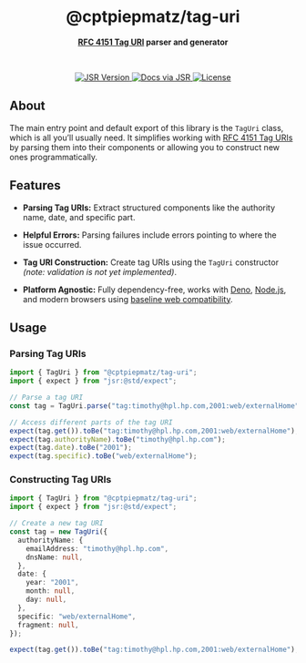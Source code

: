<h1 align="center">@cptpiepmatz/tag-uri</h1>
<p align="center">
  <b>
    <a href="https://taguri.org">RFC 4151 Tag URI</a>
    parser and generator
  </b>
</p>

<br>

<p align="center">
  <a href="https://jsr.io/@cptpiepmatz/tag-uri">
    <img alt="JSR Version" src="https://jsr.io/badges/@cptpiepmatz/tag-uri?style=for-the-badge"/>
  </a>
  <a href="https://jsr.io/@cptpiepmatz/tag-uri/doc">
    <img alt="Docs via JSR" src="https://img.shields.io/badge/docs-%23083344?style=for-the-badge&logo=jsr
    "/>
  </a>
  <a href="https://github.com/cptpiepmatz/tag-uri/blob/main/LICENSE">
    <img alt="License" src="https://img.shields.io/github/license/cptpiepmatz/tag-uri?style=for-the-badge"/>
  </a>
</p>

## About

The main entry point and default export of this library is the `TagUri` class,
which is all you’ll usually need. It simplifies working with
[RFC 4151 Tag URIs](https://taguri.org) by parsing them into their components or
allowing you to construct new ones programmatically.

## Features

- **Parsing Tag URIs:** Extract structured components like the authority name,
  date, and specific part.

- **Helpful Errors:** Parsing failures include errors pointing to where the
  issue occurred.

- **Tag URI Construction:** Create tag URIs using the `TagUri` constructor
  _(note: validation is not yet implemented)_.

- **Platform Agnostic:** Fully dependency-free, works with
  [Deno](https://deno.com), [Node.js](https://nodejs.org), and modern browsers
  using
  [baseline web compatibility](https://developer.mozilla.org/en-US/docs/Glossary/Baseline/Compatibility).

## Usage

### Parsing Tag URIs

```ts
import { TagUri } from "@cptpiepmatz/tag-uri";
import { expect } from "jsr:@std/expect";

// Parse a tag URI
const tag = TagUri.parse("tag:timothy@hpl.hp.com,2001:web/externalHome");

// Access different parts of the tag URI
expect(tag.get()).toBe("tag:timothy@hpl.hp.com,2001:web/externalHome");
expect(tag.authorityName).toBe("timothy@hpl.hp.com");
expect(tag.date).toBe("2001");
expect(tag.specific).toBe("web/externalHome");
```

### Constructing Tag URIs

```ts
import { TagUri } from "@cptpiepmatz/tag-uri";
import { expect } from "jsr:@std/expect";

// Create a new tag URI
const tag = new TagUri({
  authorityName: {
    emailAddress: "timothy@hpl.hp.com",
    dnsName: null,
  },
  date: {
    year: "2001",
    month: null,
    day: null,
  },
  specific: "web/externalHome",
  fragment: null,
});

expect(tag.get()).toBe("tag:timothy@hpl.hp.com,2001:web/externalHome");
```
